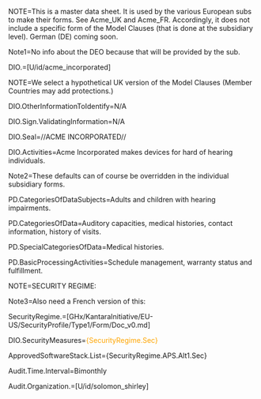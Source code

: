 NOTE=This is a master data sheet.  It is used by the various European subs to make their forms.  See Acme_UK and Acme_FR.  Accordingly, it does not include a specific form of the Model Clauses (that is done at the subsidiary level).  German (DE) coming soon.  

Note1=No info about the DEO because that will be provided by the sub.

DIO.=[U/id/acme_incorporated]

NOTE=We select a hypothetical UK version of the Model Clauses (Member Countries may add protections.)

DIO.OtherInformationToIdentify=N/A

DIO.Sign.ValidatingInformation=N/A

DIO.Seal=//ACME INCORPORATED//

DIO.Activities=Acme Incorporated makes devices for hard of hearing individuals.

Note2=These defaults can of course be overridden in the individual subsidiary forms. 

PD.CategoriesOfDataSubjects=Adults and children with hearing impairments.

PD.CategoriesOfData=Auditory capacities, medical histories, contact information, history of visits.

PD.SpecialCategoriesOfData=Medical histories.

PD.BasicProcessingActivities=Schedule management, warranty status and fulfillment.

NOTE=SECURITY REGIME:

Note3=Also need a French version of this:

SecurityRegime.=[GHx/KantaraInitiative/EU-US/SecurityProfile/Type1/Form/Doc_v0.md]

DIO.SecurityMeasures=<font color="orange">{SecurityRegime.Sec}</font>

ApprovedSoftwareStack.List={SecurityRegime.APS.Alt1.Sec}

Audit.Time.Interval=Bimonthly

Audit.Organization.=[U/id/solomon_shirley]